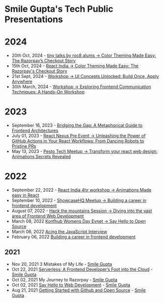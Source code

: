 # Smile Gupta's Tech Public Presentations

# 2024
* 20th Oct, 2024 - [tiny talks by roc8 alums -> Color Theming Made Easy: The Razorpay’s Checkout Story](https://www.youtube.com/watch?v=L2dtmqcXsyM)
* 15th Oct, 2024 - [React India -> Color Theming Made Easy: The Razorpay's Checkout Story](https://www.reactindia.io/speakers/smile-gupta-2024)
* 21st Sept, 2024 - [Workshop -> UI Concepts Unlocked: Build Once, Apply Anywhere](https://github.com/smilegupta/jslovers-w2)
* 30th March, 2024 - [Workshop -> Exploring Frontend Communication Techniques: A Hands-On Workshop](https://github.com/smilegupta/jslovers-w1)

# 2023
* September 16, 2023 - [Bridging the Gap: A Metaphorical Guide to Frontend Architectures](https://docs.google.com/presentation/d/10oJSBbZKhXD927Ce7-cEmyP5mRB2g20IZMzu8Riz5kI/edit)
* July 01, 2023 - [React Nexus Pre Event -> Unleashing the Power of GitHub Actions in Your React Workflows: From Dancing Robots to Pristine PRs](https://docs.google.com/presentation/d/1ey9LueiL6IP2oaxiqUybxzTkGwnPsedzw9qsbjuch8A/edit#slide=id.g55b7410430_0_0)
* May 13, 2023 - [Pesto Tech Meetup -> Transform your react web design: 
Animations Secrets Revealed 
](https://docs.google.com/presentation/d/19bAn9F3f9XOXZyr_Ps-yeJr55KROwOmfS6mX3W40cWI/edit#slide=id.g155fbd4ebe6_0_5440)


# 2022
* September 22, 2022 - [React India 4hr workshop -> Animations Made easy in React](https://docs.google.com/presentation/d/1cDCc9Vzs5rvc36jLX4jg7D-wLCFO11BIdoadNJML2Fs/edit#slide=id.g155fbd4ebe6_7_1338)
* September 10, 2022 - [ShowcaseHQ Meetup -> Building a career in frontend development](https://docs.google.com/presentation/d/1MivZyOAaM7biqgLo1M-K-_OUmUUc3b6Q5ivRFFOgML8/edit#slide=id.g1324795b928_0_0)
* August 07, 2022 - [Hack the mountains Session -> Diving into the vast area of Frontend Web Development
](https://www.youtube.com/watch?v=rfp5I_DjiJQ&t=14s)
* March 08, 2022 [Konfhub Womens Day Evnet -> Say Hello to Open Source](https://www.canva.com/design/DAE6W9HGOoE/EmlLEbjUk3bJQDqzehr_0A/edit?utm_content=DAE6W9HGOoE&utm_campaign=designshare&utm_medium=link2&utm_source=sharebutton)
* March 06, 2022 [Acing the JavaScript Interview](https://docs.google.com/presentation/d/17NaHcRlCRMVGg5Ri4PPPN_NCMydMUQ5d_T03QyrweEs/edit?usp=sharing)
* February 06, 2022 [Building a career in frontend development](https://docs.google.com/presentation/d/1e8naMPhJghbhDdE2VDBsk2JhQ4Etb1-amAPH2aY0kJk/edit?usp=sharing)

## 2021
* Nov 20, 2021 3 Mistakes of My Life - [Smile Gupta](https://twitter.com/smileguptaaa)
* Oct 22, 2021 [Serverless: A Frontend Developer’s Foot into the Cloud](https://www.youtube.com/watch?v=jVY8bE87i70&t=2073s) - [Smile Gupta](https://twitter.com/smileguptaaa)
* Oct 02, 2021 My Journey to Razorpay  - [Smile Gupta](https://twitter.com/smileguptaaa)
* Oct 02, 2021 [Say Hello to Web Development](https://docs.google.com/presentation/d/12-RJ0LJLqo1ZadekHjnenUKL1wpHWBxxpK2w1pH3lfk/edit?usp=sharing) - [Smile Gupta](https://twitter.com/smileguptaaa)
* Aug 21, 2021 [Getting Started with Github and Open Source](https://docs.google.com/presentation/d/1QZJIfkkMDq7OcKh0OAXVTuKZ5iiNDIsP-AZvMmT6zFA/edit?usp=sharing) - [Smile Gupta](https://twitter.com/smileguptaaa)

